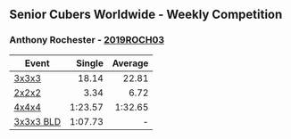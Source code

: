 ## Senior Cubers Worldwide - Weekly Competition
### Anthony Rochester - [2019ROCH03](https://www.worldcubeassociation.org/persons/2019ROCH03)

| Event | Single | Average |
| -- | --: | --: |
| [3x3x3](anthony_rochester/333.md) | 18.14 | 22.81 |
| [2x2x2](anthony_rochester/222.md) | 3.34 | 6.72 |
| [4x4x4](anthony_rochester/444.md) | 1:23.57 | 1:32.65 |
| [3x3x3 BLD](anthony_rochester/333bf.md) | 1:07.73 | - |

<!-- Global site tag (gtag.js) - Google Analytics -->
<script async src="https://www.googletagmanager.com/gtag/js?id=UA-86348435-3"></script>
<script>window.dataLayer = window.dataLayer || []; function gtag() {dataLayer.push(arguments);} gtag('js', new Date()); gtag('config', 'UA-86348435-3');</script>
